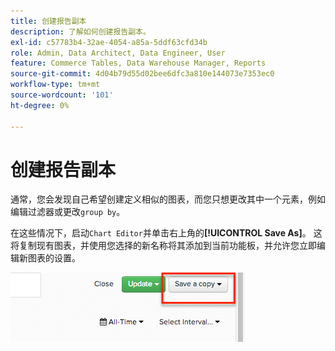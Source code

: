 ```yaml
---
title: 创建报告副本
description: 了解如何创建报告副本。
exl-id: c57783b4-32ae-4054-a85a-5ddf63cfd34b
role: Admin, Data Architect, Data Engineer, User
feature: Commerce Tables, Data Warehouse Manager, Reports
source-git-commit: 4d04b79d55d02bee6dfc3a810e144073e7353ec0
workflow-type: tm+mt
source-wordcount: '101'
ht-degree: 0%

---
```


# 创建报告副本

通常，您会发现自己希望创建定义相似的图表，而您只想更改其中一个元素，例如编辑过滤器或更改`group by`。

在这些情况下，启动`Chart Editor`并单击右上角的&#x200B;**[!UICONTROL Save As]**。 这将复制现有图表，并使用您选择的新名称将其添加到当前功能板，并允许您立即编辑新图表的设置。

![图表编辑器显示“另存为”选项以创建报告副本](../../assets/create-report-copy.png)
